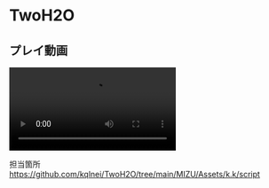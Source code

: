 # TwoH2O
 
## プレイ動画
![プレイ動画](Demo/DemoMovie.mp4)

担当箇所　https://github.com/kqlnei/TwoH2O/tree/main/MIZU/Assets/k.k/script
